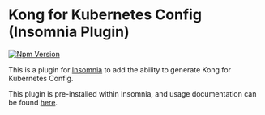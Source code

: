 # Kong for Kubernetes Config (Insomnia Plugin)

[![Npm Version](https://img.shields.io/npm/v/insomnia-plugin-kong-kubernetes-config.svg)](https://www.npmjs.com/package/insomnia-plugin-kong-kubernetes-config)

This is a plugin for [Insomnia](https://insomnia.rest) to add the ability to generate Kong for Kubernetes Config.

This plugin is pre-installed within Insomnia, and usage documentation can be found [here](https://docs.insomnia.rest/insomnia/kong-for-kubernetes).
